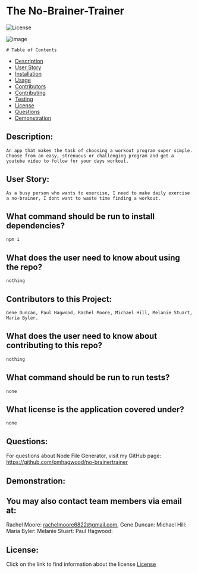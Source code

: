 

  # The No-Brainer-Trainer

  ![License](https://img.shields.io/badge/License--blue.svg "License Badge")
  
![image](https://user-images.githubusercontent.com/68473729/102289384-847eec00-3f0c-11eb-908e-e42441e44fb5.png)

    # Table of Contents

* [Description](#description)
* [User Story](#user-story)
* [Installation](#what-command-should-be-run-to-install-dependencies)
* [Usage](#what-does-the-user-need-to-know-about-using-the-repo)
* [Contributors](#contributors-to-this-project)
* [Contributing](#what-does-the-user-need-to-know-about-contributing-to-this-repo)
* [Testing](#what-command-should-be-run-to-run-tests)
* [License](#what-license-is-the-application-covered-under)
* [Questions](#questions)
* [Demonstration](#demonstration)
    

## Description:
    An app that makes the task of choosing a workout program super simple. Choose from an easy, strenuous or challenging program and get a youtube video to follow for your days workout.

## User Story:
    As a busy person who wants to exercise, I need to make daily exercise a no-brainer, I dont want to waste time finding a workout.

## What command should be run to install dependencies?
    npm i

## What does the user need to know about using the repo?
    nothing

## Contributors to this Project:
    Gene Duncan, Paul Hagwood, Rachel Moore, Michael Hill, Melanie Stuart, Maria Byler.

## What does the user need to know about contributing to this repo?
    nothing

## What command should be run to run tests?
    none

## What license is the application covered under?
    none

## Questions:
For questions about Node File Generator, visit my GitHub page:
    https://github.com/pmhagwood/no-brainertrainer

## Demonstration:
  
  ## You may also contact team members via email at:
  Rachel Moore: rachelmoore6822@gmail.com,
  Gene Duncan: 
  Michael Hill:
  Maria Byler:
  Melanie Stuart:
  Paul Hagwood:

  
  ## License:
  Click on the link to find information about the license
  [License](https://opensource.org/licenses/)
